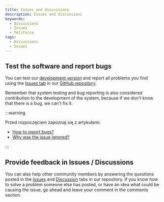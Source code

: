 ```yaml
---
title: Issues and discussions
description: Issues and discussions
keywords:
  - Discussions
  - Issues
  - YetiForce
tags:
  - Discussions
  - Issues
---
```


## Test the software and report bugs

You can test our [development version](https://demo.yetiforce.com) and report all problems you find using the [Issues tab](https://github.com/YetiForceCompany/YetiForceCRM/issues) in our [GitHub repository](https://github.com/YetiForceCompany/YetiForceCRM).

Remember that system testing and bug reporting is also considered contribution to the development of the system, because if we don't know that there is a bug, we can't fix it.

:::warning

Przed rozpoczęciem zapoznaj się z artykułami:

- [How to report bugs?](/developer-guides/github/how-to-report-bugs)
- [Why was the issue ignored?](/developer-guides/github/why-was-the-issue-ignored)

:::

## Provide feedback in Issues / Discussions

You can also help other community members by answering the questions posted in the [Issues](https://github.com/YetiForceCompany/YetiForceCRM/issues) and [Discussion](https://github.com/YetiForceCompany/YetiForceCRM/discussions) tabs in our repository. If you know how to solve a problem someone else has posted, or have an idea what could be causing the issue, go ahead and leave your comment in the comments section.
